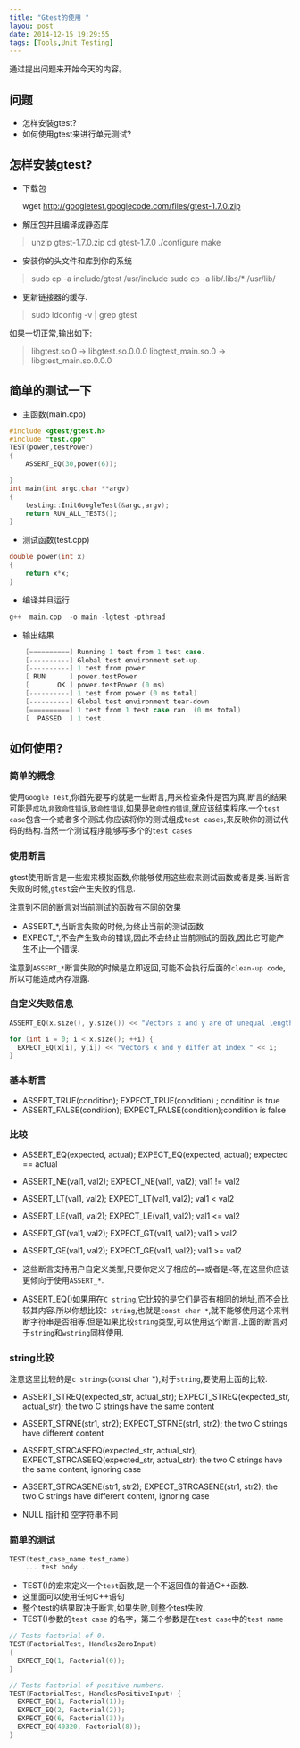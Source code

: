 ```yaml
---
title: "Gtest的使用 "
layou: post
date: 2014-12-15 19:29:55
tags: [Tools,Unit Testing]
---
```


通过提出问题来开始今天的内容。

## 问题

* 怎样安装gtest?
* 如何使用gtest来进行单元测试?


## 怎样安装gtest?

* 下载包

	wget http://googletest.googlecode.com/files/gtest-1.7.0.zip


* 解压包并且编译成静态库
>	unzip gtest-1.7.0.zip
	cd gtest-1.7.0
	./configure
	make


* 安装你的头文件和库到你的系统
>	sudo cp -a include/gtest /usr/include
	sudo cp -a lib/.libs/* /usr/lib/

* 更新链接器的缓存.
>	sudo ldconfig -v | grep gtest


如果一切正常,输出如下:
>	libgtest.so.0 -> libgtest.so.0.0.0
	libgtest_main.so.0 -> libgtest_main.so.0.0.0

## 简单的测试一下

* 主函数(main.cpp)


```cpp
#include <gtest/gtest.h>
#include "test.cpp"
TEST(power,testPower)
{
    ASSERT_EQ(30,power(6));

}
int main(int argc,char **argv)
{
    testing::InitGoogleTest(&argc,argv);
    return RUN_ALL_TESTS();
}

```

* 测试函数(test.cpp)

```cpp
double power(int x)
{
    return x*x;
}
```

* 编译并且运行


```cpp
g++  main.cpp  -o main -lgtest -pthread
```


* 输出结果

```cpp
	[==========] Running 1 test from 1 test case.
	[----------] Global test environment set-up.
	[----------] 1 test from power
	[ RUN      ] power.testPower
	[       OK ] power.testPower (0 ms)
	[----------] 1 test from power (0 ms total)
	[----------] Global test environment tear-down
	[==========] 1 test from 1 test case ran. (0 ms total)
	[  PASSED  ] 1 test.
```


## 如何使用?

### 简单的概念
使用`Google Test`,你首先要写的就是一些断言,用来检查条件是否为真,断言的结果可能是`成功`,`非致命性错误`,`致命性错误`,如果是`致命性的错误`,就应该结束程序.一个`test case`包含一个或者多个测试.你应该将你的测试组成`test cases`,来反映你的测试代码的结构.当然一个测试程序能够写多个的`test cases`

### 使用断言
gtest使用断言是一些宏来模拟函数,你能够使用这些宏来测试函数或者是类.当断言失败的时候,`gtest`会产生失败的信息.

注意到不同的断言对当前测试的函数有不同的效果

* ASSERT_*,当断言失败的时候,为终止当前的测试函数
* EXPECT_*,不会产生致命的错误,因此不会终止当前测试的函数,因此它可能产生不止一个错误.

注意到`ASSERT_*`断言失败的时候是立即返回,可能不会执行后面的`clean-up code`,所以可能造成内存泄露.

### 自定义失败信息


```cpp
ASSERT_EQ(x.size(), y.size()) << "Vectors x and y are of unequal length";

for (int i = 0; i < x.size(); ++i) {
  EXPECT_EQ(x[i], y[i]) << "Vectors x and y differ at index " << i;
}
```


### 基本断言

* ASSERT_TRUE(condition);	EXPECT_TRUE(condition)	;	condition is true
* ASSERT_FALSE(condition);	EXPECT_FALSE(condition);condition is false

### 比较

* ASSERT_EQ(expected, actual);	EXPECT_EQ(expected, actual);	expected == actual
* ASSERT_NE(val1, val2);	EXPECT_NE(val1, val2);	val1 != val2
* ASSERT_LT(val1, val2);	EXPECT_LT(val1, val2);	val1 < val2
* ASSERT_LE(val1, val2);	EXPECT_LE(val1, val2);	val1 <= val2
* ASSERT_GT(val1, val2);	EXPECT_GT(val1, val2);	val1 > val2
* ASSERT_GE(val1, val2);	EXPECT_GE(val1, val2);	val1 >= val2

* 这些断言支持用户自定义类型,只要你定义了相应的`==`或者是`<`等,在这里你应该更倾向于使用`ASSERT_*`.
* ASSERT_EQ()如果用在`C string`,它比较的是它们是否有相同的地址,而不会比较其内容.所以你想比较`C string`,也就是`const char *`,就不能够使用这个来判断字符串是否相等.但是如果比较`string`类型,可以使用这个断言.上面的断言对于`string`和`wstring`同样使用.


### string比较


注意这里比较的是`c strings`(const char *),对于`string`,要使用上面的比较.

* ASSERT_STREQ(expected_str, actual_str);	EXPECT_STREQ(expected_str, actual_str); 	the two C strings have the same content
* ASSERT_STRNE(str1, str2);			EXPECT_STRNE(str1, str2);			the two C strings have different content
* ASSERT_STRCASEEQ(expected_str, actual_str);	EXPECT_STRCASEEQ(expected_str, actual_str);	the two C strings have the same content, ignoring case
* ASSERT_STRCASENE(str1, str2);			EXPECT_STRCASENE(str1, str2);			the two C strings have different content, ignoring case


* NULL 指针和 空字符串不同

### 简单的测试


```cpp
TEST(test_case_name,test_name)
    ... test body ..
```

* TEST()的宏来定义一个`test`函数,是一个不返回值的普通C++函数.
* 这里面可以使用任何C++语句
* 整个test的结果取决于断言,如果失败,则整个test失败.
* TEST()参数的`test case` 的名字，第二个参数是在`test case`中的`test name`


```cpp
// Tests factorial of 0.
TEST(FactorialTest, HandlesZeroInput)
{
  EXPECT_EQ(1, Factorial(0));
}

// Tests factorial of positive numbers.
TEST(FactorialTest, HandlesPositiveInput) {
  EXPECT_EQ(1, Factorial(1));
  EXPECT_EQ(2, Factorial(2));
  EXPECT_EQ(6, Factorial(3));
  EXPECT_EQ(40320, Factorial(8));
}

```
